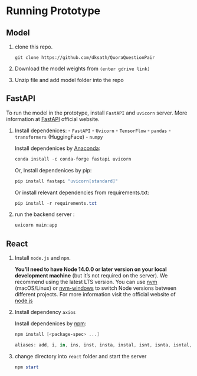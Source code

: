 # Running Prototype

## Model
1. clone this repo.
    ```
    git clone https://github.com/dksath/QuoraQuestionPair
    ```

2. Download the model weights from `(enter gdrive link)` 

3. Unzip file and add model folder into the repo


## FastAPI
To run the model in the prototype, install `FastAPI` and `uvicorn` server. More information at [FastAPI](https://fastapi.tiangolo.com/) official website.

1. Install dependenices:
       - `FastAPI`
       - `Uvicorn`
       - `TensorFlow`
       - `pandas`
       - `transformers` (HuggingFace)
       - `numpy`
    
    Install dependenices by [Anaconda](https://conda.io/projects/conda/en/latest/user-guide/install/index.html):
    ```powershell
    conda install -c conda-forge fastapi uvicorn

    ```    
    Or, Install dependenices by pip:
    
    ```powershell
    pip install fastapi "uvicorn[standard]"

    ```
    Or install relevant dependencies from requirements.txt:
    ```powershell
    pip install -r requirements.txt
    ```

2. run the backend server :
    ```powershell
    uvicorn main:app 
    ```

## React
1. Install `node.js` and `npm`.

    **You’ll need to have Node 14.0.0 or later version on your local development machine** (but it’s not required on the server). We recommend using the latest LTS version. You can use [nvm](https://github.com/creationix/nvm#installation) (macOS/Linux) or [nvm-windows](https://github.com/coreybutler/nvm-windows#node-version-manager-nvm-for-windows) to switch Node versions between different projects. For more information visit the official website of [node.js](https://docs.npmjs.com/downloading-and-installing-node-js-and-npm)

2. Install dependency `axios`
   
    Install dependenices by [npm](https://docs.npmjs.com/cli/v8/commands/npm-install):
    
    ```powershell
    npm install [<package-spec> ...]

    aliases: add, i, in, ins, inst, insta, instal, isnt, isnta, isntal, isntall
    ``` 
3. change directory into `react` folder and start the server

    ```powershell
    npm start
    ``` 
